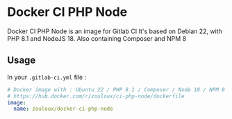 # Docker CI PHP Node

Docker CI PHP Node is an image for Gitlab CI
It's based on Debian 22, with PHP 8.1 and NodeJS 18.
Also containing Composer and NPM 8

## Usage

In your `.gitlab-ci.yml` file :

```yml
# Docker image with : Ubuntu 22 / PHP 8.1 / Composer / Node 18 / NPM 8
# https://hub.docker.com/r/zouloux/ci-php-node/dockerfile
image:
  name: zouloux/docker-ci-php-node

```